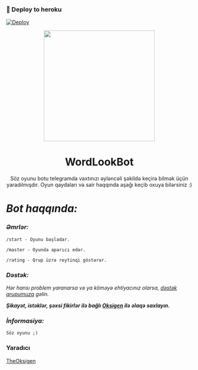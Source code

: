 ### 🚀 Deploy to heroku

[![Deploy](https://www.herokucdn.com/deploy/button.svg)](http://heroku.com/deploy?template=https://github.com/KarabakhTag/sjsjsn)



<div align="center">
  <img src="https://telegra.ph/file/e56f39a1866c7d4b1b857.jpg" width="300" height="300">
  <h1>WordLookBot</h1>
</div>
<p align="center">
     Söz oyunu botu telegramda vaxtınızı əyləncəli şəkildə keçirə bilmək üçün yaradılmışdır. Oyun qaydaları və sair haqqında aşağı keçib oxuya bilərsiniz :)      
    <br>



# ***Bot haqqında:***

### _Əmrlər:_
`/start - Oyunu başladar.`

`/master - Oyunda aparıcı edər.`

`/rating - Qrup üzrə reytinqi göstərər.`

### _Dəstək:_
_Hər hansı problem yaranarsa və ya köməyə ehtiyacınız olarsa, [dəstək qrupumuza](https://t.me/neonsup) gəlin._

***Şikayət, istəklər, şəxsi fikirlər ilə bağlı [Oksigen](t.me/TheOksigen) ilə əlaqə saxlayın.***

### _İnformasiya:_
```Söz oyunu ;)```

### Yaradıcı
[TheOksigen](T.me/TheOksigen)

